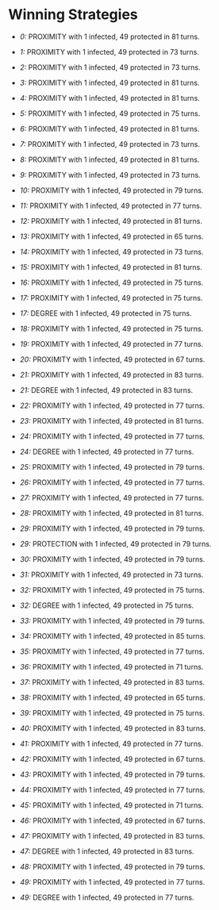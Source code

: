 # Winning Strategies

* _0:_ PROXIMITY with 1 infected, 49 protected in 81 turns.


* _1:_ PROXIMITY with 1 infected, 49 protected in 73 turns.


* _2:_ PROXIMITY with 1 infected, 49 protected in 73 turns.


* _3:_ PROXIMITY with 1 infected, 49 protected in 81 turns.


* _4:_ PROXIMITY with 1 infected, 49 protected in 81 turns.


* _5:_ PROXIMITY with 1 infected, 49 protected in 75 turns.


* _6:_ PROXIMITY with 1 infected, 49 protected in 81 turns.


* _7:_ PROXIMITY with 1 infected, 49 protected in 73 turns.


* _8:_ PROXIMITY with 1 infected, 49 protected in 81 turns.


* _9:_ PROXIMITY with 1 infected, 49 protected in 73 turns.


* _10:_ PROXIMITY with 1 infected, 49 protected in 79 turns.


* _11:_ PROXIMITY with 1 infected, 49 protected in 77 turns.


* _12:_ PROXIMITY with 1 infected, 49 protected in 81 turns.


* _13:_ PROXIMITY with 1 infected, 49 protected in 65 turns.


* _14:_ PROXIMITY with 1 infected, 49 protected in 73 turns.


* _15:_ PROXIMITY with 1 infected, 49 protected in 81 turns.


* _16:_ PROXIMITY with 1 infected, 49 protected in 75 turns.


* _17:_ PROXIMITY with 1 infected, 49 protected in 75 turns.


* _17:_ DEGREE with 1 infected, 49 protected in 75 turns.


* _18:_ PROXIMITY with 1 infected, 49 protected in 75 turns.


* _19:_ PROXIMITY with 1 infected, 49 protected in 77 turns.


* _20:_ PROXIMITY with 1 infected, 49 protected in 67 turns.


* _21:_ PROXIMITY with 1 infected, 49 protected in 83 turns.


* _21:_ DEGREE with 1 infected, 49 protected in 83 turns.


* _22:_ PROXIMITY with 1 infected, 49 protected in 77 turns.


* _23:_ PROXIMITY with 1 infected, 49 protected in 81 turns.


* _24:_ PROXIMITY with 1 infected, 49 protected in 77 turns.


* _24:_ DEGREE with 1 infected, 49 protected in 77 turns.


* _25:_ PROXIMITY with 1 infected, 49 protected in 79 turns.


* _26:_ PROXIMITY with 1 infected, 49 protected in 77 turns.


* _27:_ PROXIMITY with 1 infected, 49 protected in 77 turns.


* _28:_ PROXIMITY with 1 infected, 49 protected in 81 turns.


* _29:_ PROXIMITY with 1 infected, 49 protected in 79 turns.


* _29:_ PROTECTION with 1 infected, 49 protected in 79 turns.


* _30:_ PROXIMITY with 1 infected, 49 protected in 79 turns.


* _31:_ PROXIMITY with 1 infected, 49 protected in 73 turns.


* _32:_ PROXIMITY with 1 infected, 49 protected in 75 turns.


* _32:_ DEGREE with 1 infected, 49 protected in 75 turns.


* _33:_ PROXIMITY with 1 infected, 49 protected in 79 turns.


* _34:_ PROXIMITY with 1 infected, 49 protected in 85 turns.


* _35:_ PROXIMITY with 1 infected, 49 protected in 77 turns.


* _36:_ PROXIMITY with 1 infected, 49 protected in 71 turns.


* _37:_ PROXIMITY with 1 infected, 49 protected in 83 turns.


* _38:_ PROXIMITY with 1 infected, 49 protected in 65 turns.


* _39:_ PROXIMITY with 1 infected, 49 protected in 75 turns.


* _40:_ PROXIMITY with 1 infected, 49 protected in 83 turns.


* _41:_ PROXIMITY with 1 infected, 49 protected in 77 turns.


* _42:_ PROXIMITY with 1 infected, 49 protected in 67 turns.


* _43:_ PROXIMITY with 1 infected, 49 protected in 79 turns.


* _44:_ PROXIMITY with 1 infected, 49 protected in 77 turns.


* _45:_ PROXIMITY with 1 infected, 49 protected in 71 turns.


* _46:_ PROXIMITY with 1 infected, 49 protected in 67 turns.


* _47:_ PROXIMITY with 1 infected, 49 protected in 83 turns.


* _47:_ DEGREE with 1 infected, 49 protected in 83 turns.


* _48:_ PROXIMITY with 1 infected, 49 protected in 79 turns.


* _49:_ PROXIMITY with 1 infected, 49 protected in 77 turns.


* _49:_ DEGREE with 1 infected, 49 protected in 77 turns.


